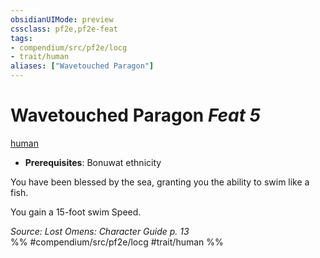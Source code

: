 ```yaml
---
obsidianUIMode: preview
cssclass: pf2e,pf2e-feat
tags:
- compendium/src/pf2e/locg
- trait/human
aliases: ["Wavetouched Paragon"]
---
```

# Wavetouched Paragon  *Feat 5*  
[human](../../Rules/traits/human.md)  

- **Prerequisites**: Bonuwat ethnicity

You have been blessed by the sea, granting you the ability to swim like a fish.

You gain a 15-foot swim Speed.

*Source: Lost Omens: Character Guide p. 13*  
%% #compendium/src/pf2e/locg #trait/human %%